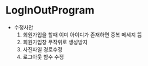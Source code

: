 # LogInOutProgram


- 수정사안
  1. 회원가입을 할때 이미 아이디가 존재하면 중복 메세지 뜸
  2. 회원가입창 무작위로 생성방지
  3. 사진파일 경로수정
  4. 로그아웃 함수 수정
